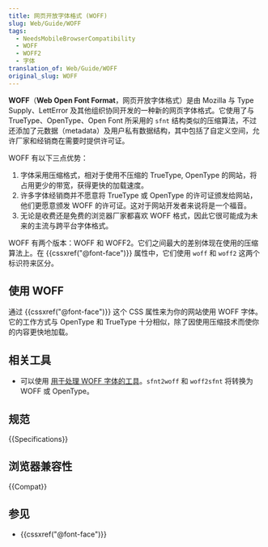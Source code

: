 ```yaml
---
title: 网页开放字体格式 (WOFF)
slug: Web/Guide/WOFF
tags:
  - NeedsMobileBrowserCompatibility
  - WOFF
  - WOFF2
  - 字体
translation_of: Web/Guide/WOFF
original_slug: WOFF
---
```

**WOFF**（**Web Open Font Format**，网页开放字体格式）是由 Mozilla 与 Type Supply、LettError 及其他组织协同开发的一种新的网页字体格式。它使用了与 TrueType、OpenType、Open Font 所采用的 `sfnt` 结构类似的压缩算法，不过还添加了元数据（metadata）及用户私有数据结构，其中包括了自定义空间，允许厂家和经销商在需要时提供许可证。

WOFF 有以下三点优势：

1. 字体采用压缩格式，相对于使用不压缩的 TrueType, OpenType 的网站，将占用更少的带宽，获得更快的加载速度。
2. 许多字体经销商并不愿意将 TrueType 或 OpenType 的许可证颁发给网站，他们更愿意颁发 WOFF 的许可证。这对于网站开发者来说将是一个福音。
3. 无论是收费还是免费的浏览器厂家都喜欢 WOFF 格式，因此它很可能成为未来的主流与跨平台字体格式。

WOFF 有两个版本：WOFF 和 WOFF2。它们之间最大的差别体现在使用的压缩算法上。在 {{cssxref("@font-face")}} 属性中，它们使用 `woff` 和 `woff2` 这两个标识符来区分。

## 使用 WOFF

通过 {{cssxref("@font-face")}} 这个 CSS 属性来为你的网站使用 WOFF 字体。它的工作方式与 OpenType 和 TrueType 十分相似，除了因使用压缩技术而使你的内容更快地加载。

## 相关工具

- 可以使用 [用于处理 WOFF 字体的工具](https://github.com/odemiral/woff2sfnt-sfnt2woff)。`sfnt2woff` 和 `woff2sfnt` 将转换为 WOFF 或 OpenType。

## 规范

{{Specifications}}

## 浏览器兼容性

{{Compat}}

## 参见

- {{cssxref("@font-face")}}

